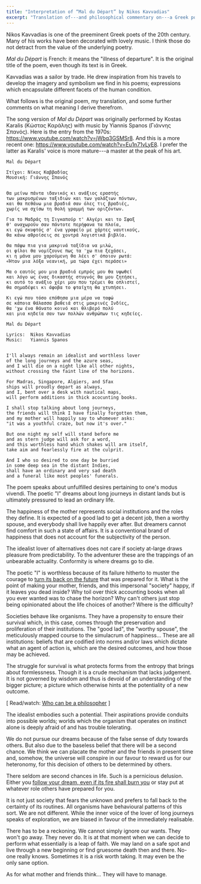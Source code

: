 ```yaml
---
title: "Interpretation of “Mal du Départ” by Nikos Kavvadias"
excerpt: "Translation of---and philosophical commentary on---a Greek poem whose title is 'Mal du Départ'."
---
```


Nikos Kavvadias is one of the preeminent Greek poets of the 20th
century.  Many of his works have been decorated with lovely music.  I
think those do not detract from the value of the underlying poetry.

_Mal du Départ_ is French: it means the "illness of departure".  It is
the original title of the poem, even though its text is in Greek.

Kavvadias was a sailor by trade.  He drew inspiration from his travels
to develop the imagery and symbolism we find in his poems; expressions
which encapsulate different facets of the human condition.

What follows is the original poem, my translation, and some further
comments on what meaning I derive therefrom.

The song version of _Mal du Départ_ was originally performed by Kostas
Karalis (Κώστας Καράλης) with music by Yiannis Spanos (Γιάννης Σπανός).
Here is the entry from the 1970s:
<https://www.youtube.com/watch?v=jWbq3GSMSr8>.  And this is a more
recent one: <https://www.youtube.com/watch?v=Eu1n71vLyE8>.  I prefer the
latter as Karalis' voice is more mature---a master at the peak of his
art.

```
Mal du Départ

Στίχοι: Νίκος Καββαδίας
Μουσική: Γιάννης Σπανός


Θα μείνω πάντα ιδανικός κι ανάξιος εραστής
των μακρυσμένων ταξιδιών και των γαλάζιων πόντων,
και θα πεθάνω μια βραδιά σαν όλες τις βραδιές,
χωρίς να σχίσω τη θολή γραμμή των οριζόντων.

Για το Μαδράς τη Σιγκαπούρ τ' Αλγέρι και το Σφαξ
θ' αναχωρούν σαν πάντοτε περήφανα τα πλοία,
κι εγώ σκυφτός σ' ένα γραφείο με χάρτες ναυτικούς,
θα κάνω αθροίσεις σε χοντρά λογιστικά βιβλία.

Θα πάψω πια για μακρινά ταξίδια να μιλώ,
οι φίλοι θα νομίζουνε πως τα 'χω πια ξεχάσει,
κι η μάνα μου χαρούμενη θα λέει σ' όποιον ρωτά:
«Ήταν μια λόξα νεανική, μα τώρα έχει περάσει»

Μα ο εαυτός μου μια βραδιά εμπρός μου θα υψωθεί
και λόγο ως ένας δικαστής στυγνός θα μου ζητήσει,
κι αυτό το ανάξιο χέρι μου που τρέμει θα οπλιστεί,
θα σημαδέψει κι άφοβα το φταίχτη θα χτυπήσει.

Κι εγώ που τόσο επόθησα μια μέρα να ταφώ
σε κάποια θάλασσα βαθειά στις μακρινές Ινδίες,
θα 'χω ένα θάνατο κοινό και θλιβερό πολύ
και μια κηδεία σαν των πολλών ανθρώπων τις κηδείες.
```

```
Mal du Départ

Lyrics:  Nikos Kavvadias
Music:   Yiannis Spanos


I'll always remain an idealist and worthless lover
of the long journeys and the azure seas,
and I will die on a night like all other nights,
without crossing the faint line of the horizons.

For Madras, Singapore, Algiers, and Sfax
ships will proudly depart as always,
and I, bent over a desk with nautical maps,
will perform additions in thick acocunting books.

I shall stop talking about long journeys,
the friends will think I have finally forgotten them,
and my mother will happily say to whomever asks:
"it was a youthful craze, but now it's over."

But one night my self will stand before me
and as stern judge will ask for a word,
and this worthless hand which shakes will arm itself,
take aim and fearlessly fire at the culprit.

And I who so desired to one day be burried
in some deep sea in the distant Indies,
shall have an ordinary and very sad death
and a funeral like most peoples' funerals.
```

The poem speaks about unfulfilled desires pertaining to one's modus
vivendi.  The poetic "I" dreams about long journeys in distant lands but
is ultimately pressured to lead an ordinary life.

The happiness of the mother represents social institutions and the roles
they define.  It is expected of a good lad to get a decent job, then a
worthy spouse, and everybody shall live happily ever after.  But
dreamers cannot find comfort in such a state of affairs.  It is a
conventional brand of happiness that does not account for the
subjectivity of the person.

The idealist lover of alternatives does not care if society at-large
draws pleasure from predictability.  To the adventurer these are the
trappings of an unbearable actuality.  Conformity is where dreams go to
die.

The poetic "I" is worthless because of its failure hitherto to muster
the courage to [turn its back on the
future](https://protesilaos.com/interpretations/2022-08-02-tsaknis-future/)
that was prepared for it.  What is the point of making your mother,
friends, and this impersonal "society" happy, if it leaves you dead
inside?  Why toil over thick accounting books when all you ever wanted
was to chase the horizon?  Why can't others just stop being opinionated
about the life choices of another?  Where is the difficulty?

Societies behave like organisms.  They have a propensity to ensure their
survival which, in this case, comes through the preservation and
proliferation of their institutions.  The "good lad", the "worthy
spouse", the meticulously mapped course to the simulacrum of
happiness... These are all institutions: beliefs that are codified into
norms and/or laws which dictate what an agent of action is, which are
the desired outcomes, and how those may be achieved.

The struggle for survival is what protects forms from the entropy that
brings about formlessness.  Though it is a crude mechanism that lacks
judgement.  It is not governed by wisdom and thus is devoid of an
understanding of the bigger picture; a picture which otherwise hints at
the potentiality of a new outcome.

[ Read/watch: [Who can be a
philosopher](https://protesilaos.com/books/2022-08-07-who-can-be-philosopher/) ]

The idealist embodies such a potential.  Their aspirations provide
conduits into possible worlds; worlds which the organism that operates
on instinct alone is deeply afraid of and has trouble tolerating.

We do not pursue our dreams because of the false sense of duty towards
others.  But also due to the baseless belief that there will be a second
chance.  We think we can placate the mother and the friends in present
time and, somehow, the universe will conspire in our favour to reward us
for our heteronomy, for this decision of others to be determined by
others.

There seldom are second chances in life.  Such is a pernicious delusion.
Either you [follow your dream, even if its fire shall burn
you](https://protesilaos.com/interpretations/2022-07-28-papakonstantinou-porto-rico/)
or stay put at whatever role others have prepared for you.

It is not just society that fears the unknown and prefers to fall back
to the certainty of its routines.  All organisms have behavioural
patterns of this sort.  We are not different.  While the inner voice of
the lover of long journeys speaks of exploration, we are biased in
favour of the immediately realisable.

There has to be a reckoning.  We cannot simply ignore our wants.  They
won't go away.  They never do.  It is at that moment when we can decide
to perform what essentially is a leap of faith.  We may land on a safe
spot and live through a new beginning or find gruesome death then and
there.  No-one really knows.  Sometimes it is a risk worth taking.  It
may even be the only sane option.

As for what mother and friends think... They will have to manage.
